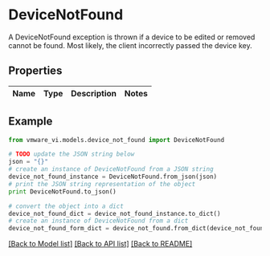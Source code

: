 # DeviceNotFound

A DeviceNotFound exception is thrown if a device to be edited or removed cannot be found.  Most likely, the client incorrectly passed the device key. 

## Properties
Name | Type | Description | Notes
------------ | ------------- | ------------- | -------------

## Example

```python
from vmware_vi.models.device_not_found import DeviceNotFound

# TODO update the JSON string below
json = "{}"
# create an instance of DeviceNotFound from a JSON string
device_not_found_instance = DeviceNotFound.from_json(json)
# print the JSON string representation of the object
print DeviceNotFound.to_json()

# convert the object into a dict
device_not_found_dict = device_not_found_instance.to_dict()
# create an instance of DeviceNotFound from a dict
device_not_found_form_dict = device_not_found.from_dict(device_not_found_dict)
```
[[Back to Model list]](../README.md#documentation-for-models) [[Back to API list]](../README.md#documentation-for-api-endpoints) [[Back to README]](../README.md)



